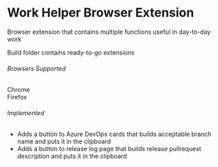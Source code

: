 # Work Helper Browser Extension

Browser extension that contains multiple functions useful in day-to-day work

Build folder contains ready-to-go extensions

###### Browsers Supported

Chrome <br />
Firefox <br />

###### Implemented

- Adds a button to Azure DevOps cards that builds acceptable branch name and puts it in the clipboard
- Adds a button to release log page that builds release pullrequest description and puts it in the clipboard
